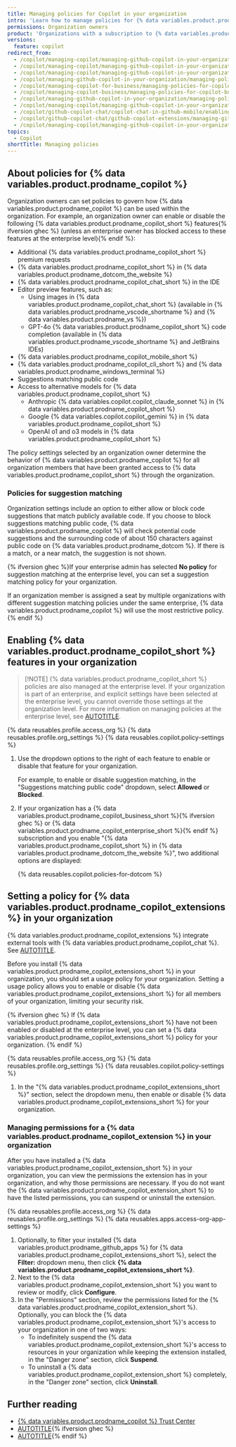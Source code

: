 ```yaml
---
title: Managing policies for Copilot in your organization
intro: 'Learn how to manage policies for {% data variables.product.prodname_copilot %} in your organization.'
permissions: Organization owners
product: 'Organizations with a subscription to {% data variables.product.prodname_copilot_for_business %} or {% data variables.product.prodname_copilot_enterprise %}'
versions:
  feature: copilot
redirect_from:
  - /copilot/managing-copilot/managing-github-copilot-in-your-organization/setting-policies-for-copilot-in-your-organization/managing-policies-for-copilot-in-your-organization
  - /copilot/managing-copilot/managing-github-copilot-in-your-organization/setting-policies-for-copilot-in-your-organization
  - /copilot/managing-copilot/managing-github-copilot-in-your-organization/managing-github-copilot-features-in-your-organization
  - /copilot/managing-github-copilot-in-your-organization/managing-policies-for-copilot-business-in-your-organization
  - /copilot/managing-copilot-for-business/managing-policies-for-copilot-for-business-in-your-organization
  - /copilot/managing-copilot-business/managing-policies-for-copilot-business-in-your-organization
  - /copilot/managing-github-copilot-in-your-organization/managing-policies-and-features-for-copilot-in-your-organization
  - /copilot/managing-copilot/managing-github-copilot-in-your-organization/managing-policies-and-features-for-copilot-in-your-organization
  - /copilot/github-copilot-chat/copilot-chat-in-github-mobile/enabling-github-copilot-chat-for-github-mobile
  - /copilot/github-copilot-chat/github-copilot-extensions/managing-github-copilot-extensions
  - /copilot/managing-copilot/managing-github-copilot-in-your-organization/managing-github-copilot-features-in-your-organization/managing-policies-for-copilot-in-your-organization
topics:
  - Copilot
shortTitle: Managing policies
---
```


## About policies for {% data variables.product.prodname_copilot %}

Organization owners can set policies to govern how {% data variables.product.prodname_copilot %} can be used within the organization. For example, an organization owner can enable or disable the following {% data variables.product.prodname_copilot_short %} features{% ifversion ghec %} (unless an enterprise owner has blocked access to these features at the enterprise level){% endif %}:

* Additional {% data variables.product.prodname_copilot_short %} premium requests
* {% data variables.product.prodname_copilot_short %} in {% data variables.product.prodname_dotcom_the_website %}
* {% data variables.product.prodname_copilot_chat_short %} in the IDE
* Editor preview features, such as:
  * Using images in {% data variables.product.prodname_copilot_chat_short %} (available in {% data variables.product.prodname_vscode_shortname %} and {% data variables.product.prodname_vs %})
  * GPT-4o {% data variables.product.prodname_copilot_short %} code completion (available in {% data variables.product.prodname_vscode_shortname %} and JetBrains IDEs)
* {% data variables.product.prodname_copilot_mobile_short %}
* {% data variables.product.prodname_copilot_cli_short %} and {% data variables.product.prodname_windows_terminal %}
* Suggestions matching public code
* Access to alternative models for {% data variables.product.prodname_copilot_short %}
  * Anthropic {% data variables.copilot.copilot_claude_sonnet %} in {% data variables.product.prodname_copilot_short %}
  * Google {% data variables.copilot.copilot_gemini %} in {% data variables.product.prodname_copilot_short %}
  * OpenAI o1 and o3 models in {% data variables.product.prodname_copilot_short %}

The policy settings selected by an organization owner determine the behavior of {% data variables.product.prodname_copilot %} for all organization members that have been granted access to {% data variables.product.prodname_copilot_short %} through the organization.

### Policies for suggestion matching

Organization settings include an option to either allow or block code suggestions that match publicly available code. If you choose to block suggestions matching public code, {% data variables.product.prodname_copilot %} will check potential code suggestions and the surrounding code of about 150 characters against public code on {% data variables.product.prodname_dotcom %}. If there is a match, or a near match, the suggestion is not shown.

{% ifversion ghec %}If your enterprise admin has selected **No policy** for suggestion matching at the enterprise level, you can set a suggestion matching policy for your organization.

If an organization member is assigned a seat by multiple organizations with different suggestion matching policies under the same enterprise, {% data variables.product.prodname_copilot %} will use the most restrictive policy.{% endif %}

## Enabling {% data variables.product.prodname_copilot_short %} features in your organization

>[!NOTE] {% data variables.product.prodname_copilot_short %} policies are also managed at the enterprise level. If your organization is part of an enterprise, and explicit settings have been selected at the enterprise level, you cannot override those settings at the organization level.  For more information on managing policies at the enterprise level, see [AUTOTITLE](/enterprise-cloud@latest/copilot/managing-copilot/managing-copilot-for-your-enterprise/managing-policies-and-features-for-copilot-in-your-enterprise).

{% data reusables.profile.access_org %}
{% data reusables.profile.org_settings %}
{% data reusables.copilot.policy-settings %}
1. Use the dropdown options to the right of each feature to enable or disable that feature for your organization.

   For example, to enable or disable suggestion matching, in the "Suggestions matching public code" dropdown, select **Allowed** or **Blocked**.

1. If your organization has a {% data variables.product.prodname_copilot_business_short %}{% ifversion ghec %} or {% data variables.product.prodname_copilot_enterprise_short %}{% endif %} subscription and you enable "{% data variables.product.prodname_copilot_short %} in {% data variables.product.prodname_dotcom_the_website %}", two additional options are displayed:

    {% data reusables.copilot.policies-for-dotcom %}

## Setting a policy for {% data variables.product.prodname_copilot_extensions %} in your organization

{% data variables.product.prodname_copilot_extensions %} integrate external tools with {% data variables.product.prodname_copilot_chat %}. See [AUTOTITLE](/copilot/using-github-copilot/using-extensions-to-integrate-external-tools-with-copilot-chat).

Before you install {% data variables.product.prodname_copilot_extensions_short %} in your organization, you should set a usage policy for your organization. Setting a usage policy allows you to enable or disable {% data variables.product.prodname_copilot_extensions_short %} for all members of your organization, limiting your security risk.

{% ifversion ghec %}
If {% data variables.product.prodname_copilot_extensions_short %} have not been enabled or disabled at the enterprise level, you can set a {% data variables.product.prodname_copilot_extensions_short %} policy for your organization.
{% endif %}

{% data reusables.profile.access_org %}
{% data reusables.profile.org_settings %}
{% data reusables.copilot.policy-settings %}
1. In the "{% data variables.product.prodname_copilot_extensions_short %}" section, select the dropdown menu, then enable or disable {% data variables.product.prodname_copilot_extensions_short %} for your organization.

### Managing permissions for a {% data variables.product.prodname_copilot_extension %} in your organization

After you have installed a {% data variables.product.prodname_copilot_extension_short %} in your organization, you can view the permissions the extension has in your organization, and why those permissions are necessary. If you do not want the {% data variables.product.prodname_copilot_extension_short %} to have the listed permissions, you can suspend or uninstall the extension.

{% data reusables.profile.access_org %}
{% data reusables.profile.org_settings %}
{% data reusables.apps.access-org-app-settings %}
1. Optionally, to filter your installed {% data variables.product.prodname_github_apps %} for {% data variables.product.prodname_copilot_extensions_short %}, select the **Filter:** dropdown menu, then click **{% data variables.product.prodname_copilot_extensions_short %}**.
1. Next to the {% data variables.product.prodname_copilot_extension_short %} you want to review or modify, click **Configure**.
1. In the "Permissions" section, review the permissions listed for the {% data variables.product.prodname_copilot_extension_short %}. Optionally, you can block the {% data variables.product.prodname_copilot_extension_short %}'s access to your organization in one of two ways:
    * To indefinitely suspend the {% data variables.product.prodname_copilot_extension_short %}'s access to resources in your organization while keeping the extension installed, in the "Danger zone" section, click **Suspend**.
    * To uninstall a {% data variables.product.prodname_copilot_extension_short %} completely, in the "Danger zone" section, click **Uninstall**.

## Further reading

* [{% data variables.product.prodname_copilot %} Trust Center](https://resources.github.com/copilot-trust-center)
* [AUTOTITLE](/copilot/using-github-copilot/finding-public-code-that-matches-github-copilot-suggestions){% ifversion ghec %}
* [AUTOTITLE](/copilot/setting-up-github-copilot/setting-up-github-copilot-for-your-enterprise){% endif %}
